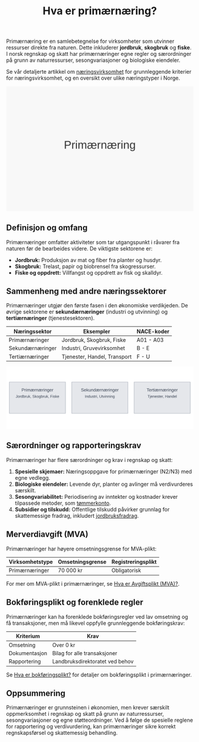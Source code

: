 ﻿---
title: "Hva er primærnæring?"
seoTitle: "Hva er primærnæring?"
description: 'Primærnæring er en samlebetegnelse for virksomheter som utvinner ressurser direkte fra naturen. Dette inkluderer **jordbruk**, **skogbruk** og **fiske**. I no...'
---

Primærnæring er en samlebetegnelse for virksomheter som utvinner ressurser direkte fra naturen. Dette inkluderer **jordbruk**, **skogbruk** og **fiske**. I norsk regnskap og skatt har primærnæringer egne regler og særordninger på grunn av naturressurser, sesongvariasjoner og biologiske eiendeler.

Se vår detaljerte artikkel om [næringsvirksomhet](/blogs/regnskap/naeringsvirksomhet "Hva er næringsvirksomhet? Definisjon og Regnskapsmessig Behandling") for grunnleggende kriterier for næringsvirksomhet, og en oversikt over ulike næringstyper i Norge.

![Primærnæring](primarnaring-image.svg)

## Definisjon og omfang

Primærnæringer omfatter aktiviteter som tar utgangspunkt i råvarer fra naturen før de bearbeides videre. De viktigste sektorene er:

* **Jordbruk:** Produksjon av mat og fiber fra planter og husdyr.
* **Skogbruk:** Trelast, papir og biobrensel fra skogressurser.
* **Fiske og oppdrett:** Villfangst og oppdrett av fisk og skalldyr.

## Sammenheng med andre næringssektorer

Primærnæringer utgjør den første fasen i den økonomiske verdikjeden. De øvrige sektorene er **sekundærnæringer** (industri og utvinning) og **tertiærnæringer** (tjenestesektoren).

| Næringssektor      | Eksempler                                  | NACE-koder     |
|--------------------|---------------------------------------------|----------------|
| Primærnæringer     | Jordbruk, Skogbruk, Fiske                  | A01 - A03      |
| Sekundærnæringer   | Industri, Gruvevirksomhet                   | B - E          |
| Tertiærnæringer    | Tjenester, Handel, Transport                | F - U          |

![Oversikt over næringssektorer](primarnaring-illustrasjon.svg)

## Særordninger og rapporteringskrav

Primærnæringer har flere særordninger og krav i regnskap og skatt:

1.  **Spesielle skjemaer:** Næringsoppgave for primærnæringer (N2/N3) med egne vedlegg.
2.  **Biologiske eiendeler:** Levende dyr, planter og avlinger må verdivurderes særskilt.
3.  **Sesongvariabilitet:** Periodisering av inntekter og kostnader krever tilpassede metoder, som [tømmerkonto](/blogs/regnskap/hva-er-tommerkonto "Hva er Tømmerkonto? Inntektsutjevning i Skogbruk").
4.  **Subsidier og tilskudd:** Offentlige tilskudd påvirker grunnlag for skattemessige fradrag, inkludert [jordbruksfradrag](/blogs/regnskap/hva-er-jordbruksfradrag "Hva er Jordbruksfradrag? Komplett Guide til Skattefradrag i Landbruket").

## Merverdiavgift (MVA)

Primærnæringer har høyere omsetningsgrense for MVA-plikt:

| Virksomhetstype  | Omsetningsgrense | Registreringsplikt |
|------------------|------------------|--------------------|
| Primærnæringer   | 70 000 kr        | Obligatorisk       |

For mer om MVA-plikt i primærnæringer, se [Hva er Avgiftsplikt (MVA)?](/blogs/regnskap/hva-er-avgiftsplikt-mva "Hva er Avgiftsplikt (MVA)? Komplett Guide til Merverdiavgift i Norge").

## Bokføringsplikt og forenklede regler

Primærnæringer kan ha forenklede bokføringsregler ved lav omsetning og få transaksjoner, men må likevel oppfylle grunnleggende bokføringskrav:

| Kriterium         | Krav                         |
|-------------------|------------------------------|
| Omsetning         | Over 0 kr                    |
| Dokumentasjon     | Bilag for alle transaksjoner |
| Rapportering      | Landbruksdirektoratet ved behov |

Se [Hva er bokføringsplikt?](/blogs/regnskap/hva-er-bokforingsplikt "Hva er Bokføringsplikt? Komplett Guide til Bokføringsplikt i Norge") for detaljer om bokføringsplikt i primærnæringer.

## Oppsummering

Primærnæringer er grunnsteinen i økonomien, men krever særskilt oppmerksomhet i regnskap og skatt på grunn av naturressurser, sesongvariasjoner og egne støtteordninger. Ved å følge de spesielle reglene for rapportering og verdivurdering, kan primærnæringer sikre korrekt regnskapsførsel og skattemessig behandling.










